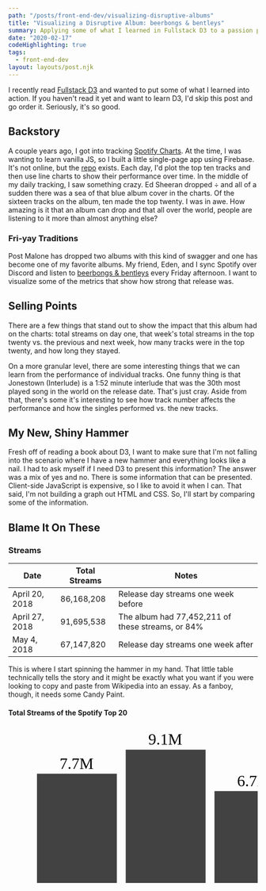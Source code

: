 ```yaml
---
path: "/posts/front-end-dev/visualizing-disruptive-albums"
title: "Visualizing a Disruptive Album: beerbongs & bentleys"
summary: Applying some of what I learned in Fullstack D3 to a passion project
date: "2020-02-17"
codeHighlighting: true
tags:
  - front-end-dev
layout: layouts/post.njk
---
```


I recently read [Fullstack D3](https://www.newline.co/fullstack-d3) and wanted to put some of what I learned into action. If you haven't read it yet and want to learn D3, I'd skip this post and go order it. Seriously, it's so good.

## Backstory

A couple years ago, I got into tracking [Spotify Charts](https://spotifycharts.com/regional). At the time, I was wanting to learn vanilla JS, so I built a little single-page app using Firebase. It's not online, but the [repo](https://github.com/dandenney/track-life) exists. Each day, I'd plot the top ten tracks and then use line charts to show their performance over time. In the middle of my daily tracking, I saw something crazy. Ed Sheeran dropped ÷ and all of a sudden there was a sea of that blue album cover in the charts. Of the sixteen tracks on the album, ten made the top twenty. I was in awe. How amazing is it that an album can drop and that all over the world, people are listening to it more than almost anything else?

### Fri-yay Traditions

Post Malone has dropped two albums with this kind of swagger and one has become one of my favorite albums. My friend, Eden, and I sync Spotify over Discord and listen to [beerbongs & bentleys](https://open.spotify.com/album/6trNtQUgC8cgbWcqoMYkOR?si=jXkiFg0hQoWrkQbq8dWafQ) every Friday afternoon. I want to visualize some of the metrics that show how strong that release was.

## Selling Points

There are a few things that stand out to show the impact that this album had on the charts: total streams on day one, that week's total streams in the top twenty vs. the previous and next week, how many tracks were in the top twenty, and how long they stayed.

On a more granular level, there are some interesting things that we can learn from the performance of individual tracks. One funny thing is that Jonestown (Interlude) is a 1:52 minute interlude that was the 30th most played song in the world on the release date. That's just cray. Aside from that, there's some it's interesting to see how track number affects the performance and how the singles performed vs. the new tracks.

## My New, Shiny Hammer

Fresh off of reading a book about D3, I want to make sure that I'm not falling into the scenario where I have a new hammer and everything looks like a nail. I had to ask myself if I need D3 to present this information? The answer was a mix of yes and no. There is some information that can be presented. Client-side JavaScript is expensive, so I like to avoid it when I can. That said, I'm not building a graph out HTML and CSS. So, I'll start by comparing some of the information.

## Blame It On These

### Streams

<table>
  <thead>
    <th>Date</th>
    <th>Total Streams</th>
    <th>Notes</th>
  </thead>
  <tbody>
    <tr>
      <td>
        April 20, 2018
      </td>
      <td>
        86,168,208
      </td>
      <td>
        Release day streams one week before
      </td>
    </tr>
    <tr>
      <td>
        April 27, 2018
      </td>
      <td>
        91,695,538
      </td>
      <td>
        The album had 77,452,211 of these streams, or 84%
      </td>
    </tr>
    <tr>
      <td>
        May 4, 2018
      </td>
      <td>
        67,147,820
      </td>
      <td>
        Release day streams one week after
      </td>
    </tr>
</table>

This is where I start spinning the hammer in my hand. That little table technically tells the story and it might be exactly what you want if you were looking to copy and paste from Wikipedia into an essay. As a fanboy, though, it needs some Candy Paint.

<h4 class="u-ta-c">Total Streams of the Spotify Top 20</h4>

<div id="wrapper">
  <svg width="636" height="400"><g style="transform: translate(20px, 20px);"><g><rect x="37.935483870967744" y="76.66248259999999" height="263.3375174" width="161.41935483870967"></rect><rect x="217.29032258064515" y="28.235170800000006" height="311.7648292" width="161.41935483870967"></rect><rect x="396.64516129032256" y="111.69741199999999" height="228.30258800000001" width="161.41935483870967"></rect></g><g><text x="117.93548387096774" y="66.66248259999999" class="streams-text">7.7M</text><text x="297.2903225806451" y="18.235170800000006" class="streams-text">9.1M</text><text x="476.64516129032256" y="101.69741199999999" class="streams-text">6.7M</text></g><g fill="none" font-size="10" font-family="sans-serif" text-anchor="middle" style="transform: translateY(340px);"><path class="domain" stroke="currentColor" d="M20.5,0.5H576.5"></path><g class="tick" opacity="1" transform="translate(118.64516129032258,0)"><line stroke="currentColor" y2="6"></line><text fill="currentColor" y="9" dy="0.71em">April 20, 2018</text></g><g class="tick" opacity="1" transform="translate(298,0)"><line stroke="currentColor" y2="6"></line><text fill="currentColor" y="9" dy="0.71em">April 27, 2018</text></g><g class="tick" opacity="1" transform="translate(477.3548387096774,0)"><line stroke="currentColor" y2="6"></line><text fill="currentColor" y="9" dy="0.71em">May 4, 2018</text></g></g></g></svg>
</div>

<style>
  .domain {
    display: none;
  }

  #wrapper text {
    color: #424242;
    font-family: "Sentinel A", "Sentinel B";
  }

  #wrapper rect {
    fill: #424242;
  }

  .tick text {
    font-size: 1rem;
    font-weight: 700;
  }

  .streams-text {
    font-size: 32px;
    text-anchor: middle;
  }
</style>
